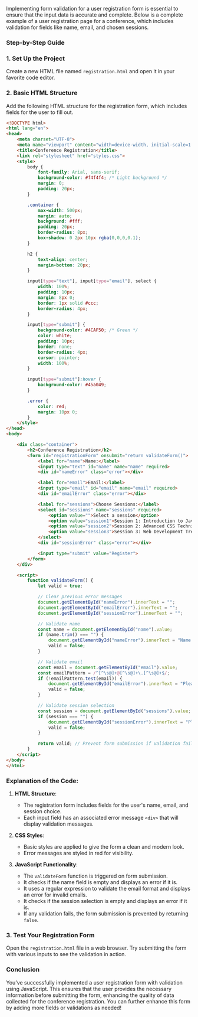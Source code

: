 Implementing form validation for a user registration form is essential to ensure that the input data is accurate and complete. Below is a complete example of a user registration page for a conference, which includes validation for fields like name, email, and chosen sessions.

### Step-by-Step Guide

### 1. Set Up the Project

Create a new HTML file named `registration.html` and open it in your favorite code editor.

### 2. Basic HTML Structure

Add the following HTML structure for the registration form, which includes fields for the user to fill out.

```html
<!DOCTYPE html>
<html lang="en">
<head>
    <meta charset="UTF-8">
    <meta name="viewport" content="width=device-width, initial-scale=1.0">
    <title>Conference Registration</title>
    <link rel="stylesheet" href="styles.css">
    <style>
        body {
            font-family: Arial, sans-serif;
            background-color: #f4f4f4; /* Light background */
            margin: 0;
            padding: 20px;
        }

        .container {
            max-width: 500px;
            margin: auto;
            background: #fff;
            padding: 20px;
            border-radius: 8px;
            box-shadow: 0 2px 10px rgba(0,0,0,0.1);
        }

        h2 {
            text-align: center;
            margin-bottom: 20px;
        }

        input[type="text"], input[type="email"], select {
            width: 100%;
            padding: 10px;
            margin: 8px 0;
            border: 1px solid #ccc;
            border-radius: 4px;
        }

        input[type="submit"] {
            background-color: #4CAF50; /* Green */
            color: white;
            padding: 10px;
            border: none;
            border-radius: 4px;
            cursor: pointer;
            width: 100%;
        }

        input[type="submit"]:hover {
            background-color: #45a049;
        }

        .error {
            color: red;
            margin: 10px 0;
        }
    </style>
</head>
<body>

    <div class="container">
        <h2>Conference Registration</h2>
        <form id="registrationForm" onsubmit="return validateForm()">
            <label for="name">Name:</label>
            <input type="text" id="name" name="name" required>
            <div id="nameError" class="error"></div>

            <label for="email">Email:</label>
            <input type="email" id="email" name="email" required>
            <div id="emailError" class="error"></div>

            <label for="sessions">Choose Sessions:</label>
            <select id="sessions" name="sessions" required>
                <option value="">Select a session</option>
                <option value="session1">Session 1: Introduction to JavaScript</option>
                <option value="session2">Session 2: Advanced CSS Techniques</option>
                <option value="session3">Session 3: Web Development Trends</option>
            </select>
            <div id="sessionError" class="error"></div>

            <input type="submit" value="Register">
        </form>
    </div>

    <script>
        function validateForm() {
            let valid = true;

            // Clear previous error messages
            document.getElementById("nameError").innerText = "";
            document.getElementById("emailError").innerText = "";
            document.getElementById("sessionError").innerText = "";

            // Validate name
            const name = document.getElementById("name").value;
            if (name.trim() === "") {
                document.getElementById("nameError").innerText = "Name is required.";
                valid = false;
            }

            // Validate email
            const email = document.getElementById("email").value;
            const emailPattern = /^[^\s@]+@[^\s@]+\.[^\s@]+$/;
            if (!emailPattern.test(email)) {
                document.getElementById("emailError").innerText = "Please enter a valid email.";
                valid = false;
            }

            // Validate session selection
            const session = document.getElementById("sessions").value;
            if (session === "") {
                document.getElementById("sessionError").innerText = "Please choose a session.";
                valid = false;
            }

            return valid; // Prevent form submission if validation fails
        }
    </script>
</body>
</html>
```

### Explanation of the Code:

1. **HTML Structure**:
   - The registration form includes fields for the user's name, email, and session choice.
   - Each input field has an associated error message `<div>` that will display validation messages.

2. **CSS Styles**:
   - Basic styles are applied to give the form a clean and modern look.
   - Error messages are styled in red for visibility.

3. **JavaScript Functionality**:
   - The `validateForm` function is triggered on form submission.
   - It checks if the name field is empty and displays an error if it is.
   - It uses a regular expression to validate the email format and displays an error for invalid emails.
   - It checks if the session selection is empty and displays an error if it is.
   - If any validation fails, the form submission is prevented by returning `false`.

### 3. Test Your Registration Form

Open the `registration.html` file in a web browser. Try submitting the form with various inputs to see the validation in action.

### Conclusion

You’ve successfully implemented a user registration form with validation using JavaScript. This ensures that the user provides the necessary information before submitting the form, enhancing the quality of data collected for the conference registration. You can further enhance this form by adding more fields or validations as needed!
